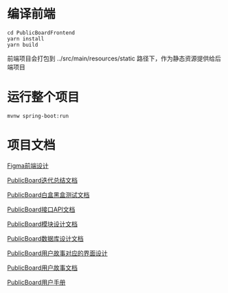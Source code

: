 # 编译前端
```
cd PublicBoardFrontend
yarn install
yarn build
```
前端项目会打包到 ../src/main/resources/static 路径下，作为静态资源提供给后端项目
# 运行整个项目
```
mvnw spring-boot:run
```
# 项目文档
[Figma前端设计](https://www.figma.com/file/U8QD0L90iUUvMs5wEpicRT/PublicBoard?node-id=0%3A1)

[PublicBoard迭代总结文档](docs/PublicBoard迭代总结文档.pdf)

[PublicBoard白盒黑盒测试文档](docs/PublicBoard白盒黑盒测试文档.pdf)

[PublicBoard接口API文档](docs/PublicBoard接口API文档.pdf)

[PublicBoard模块设计文档](docs/PublicBoard模块设计文档.pdf)

[PublicBoard数据库设计文档](docs/PublicBoard数据库设计文档.pdf)

[PublicBoard用户故事对应的界面设计](docs/PublicBoard用户故事对应的界面设计.pdf)

[PublicBoard用户故事文档](docs/PublicBoard用户故事文档.pdf)

[PublicBoard用户手册](docs/PublicBoard用户手册.pdf)

